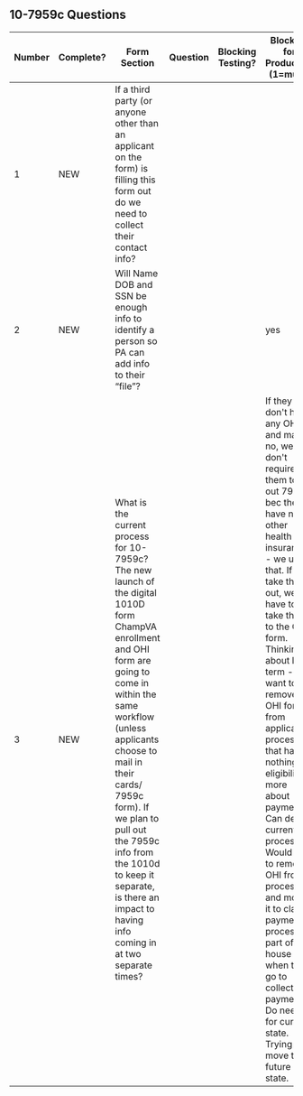 ## 10-7959c Questions 

|Number|Complete?|Form Section|Question|Blocking Testing?|Blocking for Production (1=must)|Answer|
|---|---|---|---|---|---|---|
|1|NEW|If a third party (or anyone other than an applicant on the form) is filling this form out do we need to collect their contact info?||||Requires whoever is filling it out, to sign/date/phone number/city/state and zip - contact info yes|
|2|NEW|Will Name DOB and SSN be enough info to identify a person so PA can add info to their “file”?|||yes|
|3|NEW|What is the current process for 10-7959c? The new launch of the digital 1010D form ChampVA enrollment and OHI form are going to come in within the same workflow (unless applicants choose to mail in their cards/ 7959c form). If we plan to pull out the 7959c info from the 1010d to keep it separate, is there an impact to having info coming in at two separate times?|||If they don't have any OHI and mark no, we don't require them to fill out 7959 bec they have no other health insurance - we use that. If we take that out, we'd have to take them to the OHI form. Thinking about long term - want to remove OHI form from application process - that has nothing to eligibility - more about payment. Can delay current process. Would like to remove OHI from process and move it to claims payment process part of house - when they go to collect payment. Do need it for current state. Trying to move to future state.|

